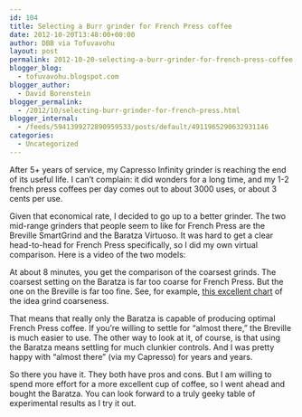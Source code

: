 ```yaml
---
id: 104
title: Selecting a Burr grinder for French Press coffee
date: 2012-10-20T13:48:00+00:00
author: DBB via Tofuvavohu
layout: post
permalink: 2012-10-20-selecting-a-burr-grinder-for-french-press-coffee.md
blogger_blog:
  - tofuvavohu.blogspot.com
blogger_author:
  - David Borenstein
blogger_permalink:
  - /2012/10/selecting-burr-grinder-for-french-press.html
blogger_internal:
  - /feeds/5941399272890959533/posts/default/4911965290632931146
categories:
  - Uncategorized
---
```

After 5+ years of service, my Capresso Infinity grinder is reaching the end of its useful life. I can&#8217;t complain: it did wonders for a long time, and my 1-2 french press coffees per day comes out to about 3000 uses, or about 3 cents per use.

Given that economical rate, I decided to go up to a better grinder. The two mid-range grinders that people seem to like for French Press are the Breville SmartGrind and the Baratza Virtuoso. It was hard to get a clear head-to-head for French Press specifically, so I did my own virtual comparison. Here is a video of the two models:

<div style="clear: both; text-align: center;">
</div>

At about 8 minutes, you get the comparison of the coarsest grinds. The coarsest setting on the Baratza is far too coarse for French Press. But the one on the Breville is far too fine. See, for example, [this excellent chart](http://www.ineedcoffee.com/03/coffeegrind/) of the idea grind coarseness.

That means that really only the Baratza is capable of producing optimal French Press coffee. If you&#8217;re willing to settle for &#8220;almost there,&#8221; the Breville is much easier to use. The other way to look at it, of course, is that using the Baratza means settling for much clunkier controls. And I was pretty happy with &#8220;almost there&#8221; (via my Capresso) for years and years.

So there you have it. They both have pros and cons. But I am willing to spend more effort for a more excellent cup of coffee, so I went ahead and bought the Baratza. You can look forward to a truly geeky table of experimental results as I try it out.